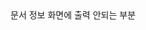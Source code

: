 <HTML lang="ko">
	<HEAD>
		문서 정보
		화면에 출력 안되는 부분
		<meta charset="UTF-8">
		<TITLE> 제목 표시줄에 표시 </TITLE>
		<LINK>
		<STYLE> 스타일 정의
		<SCRIPT> 자바스크립트 등
	</HEAD>
	<BODY background="flower.jpg">
		화면에 출력 되는 부분
		<link> 링크(링크 색을 지정, 파란색)
		<vlink> visited링크(링크를 방문했었을 때 색을 지정, 보라색)
		<alink> active링크(링크를 클릭했을 때 색을 지정, 빨간색)
		<br> 한 줄 띄우기
		<font color = "FFFFFF"> 하얀글씨 </font>
		<p> 문 단 설 정, 이 안에 있는 건 모두 한 문단, 문단 구별을 위해 시작 점에서 한 줄 띄움 </p>
		<a href="http://www.naver.com"> 네이버로 이동합니다. </a> <-- a 태그의 href 옵션? -->
	</BODY>
</HTML>

주석표시방법 : <!-- 주석내용 -->
숫자표시방법 : 샵표시 (#0000FF)

<br> <link>는 쌍을 이루는 태그가 없고
<title> <font>는 쌍을 이루는 태그가 있다. 기준이?

------------------------------------------------------------------------------------------------------------------------------------------
EX)

<HTML lang="ko">
	<HEAD>
		<!-- 주석 테스트-->
		<meta charset="UTF-8">
		<TITLE> 홍길동의 홈페이지 </TITLE>
	</HEAD>
	<BODY background="flower.jpg" link="#0000ff" vlink="#808080" alink="ff0000" >
		<font color="#00ff00"> 녹색입니다. </font><br>
		아무것도 적용 안 한 글자입니다. <br>
		<p>문단의 시작점입니다.<br>
		<a href = "http://www.naver.com"> 하이퍼 레퍼런스 네이버로 이동 </a><br>
		<a href = "http://www.daum.net"> 하이퍼 레퍼런스 다음으로 이동 </a><br>
		문단 끝 </p>
		속성 없는 줄 긋기
		<hr><br>
		줄 사이즈(두께) 12
		<hr size="12"><br>
		그림자 없는 줄 긋기
		<hr noshade><br>
		줄 사이즈(두께) 30, 폭이 100픽셀, 그림자 없는 줄 긋기
		<hr size="30" width="100" noshade>
		줄 사이즈(두께) 30, 폭이 100%픽셀, 그림자 없는 줄 긋기
		<hr size="30" width="100%" noshade>
		TEST
		<hr color="0000FF" size="5" width="80%" align="left">
		<H1 align="center"> H1~H6 중 1 사이즈의 헤드라인(제목) + center 정렬 </H1>
		<H3 align="left"> H1~H6 중 3 사이즈의 헤드라인(제목) + left 정렬 </H3>
		<H6 align="right"> H1~H6 중 6 사이즈의 헤드라인(제목) + right 정렬 </H6>
		
	</BODY>
</HTML>
